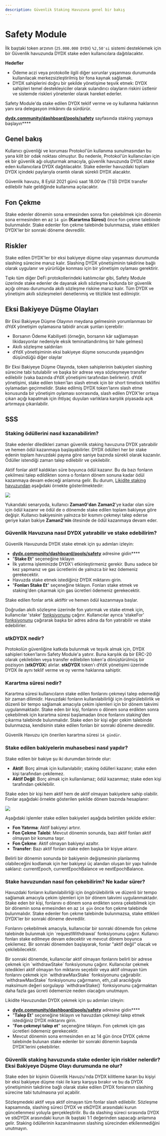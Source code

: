 ```yaml
---
description: Güvenlik Staking Havuzuna genel bir bakış
---
```


# Safety Module

İlk baştaki token arzının (`25.000.000 DYDX`) `%2,50'si` sistemi desteklemek için bir Güvenlik havuzunda DYDX stake eden kullanıcılara dağıtılacaktır.

**Hedefler**

* Ödeme aczi veya protokolle ilgili diğer sorunlar yaşanması durumunda kullanılacak merkezsizleştirilmiş bir fona kaynak sağlamak.
* DYDX sahiplerini doğru bir şekilde yönetişime teşvik etmek: DYDX sahipleri temel destekleyiciler olarak sulandırıcı olayların riskini üstlenir ve sistemde riskleri yönetenler olarak hareket ederler.

Safety Module'da stake edilen DYDX teklif verme ve oy kullanma haklarının yanı sıra delegasyon imkânını da sürdürür.

[**dydx.community/dashboard/pools/safety**](https://dydx.community/dashboard/pools/safety) sayfasında staking yapmaya başlayın****

## Genel bakış

Kullanıcı güvenliği ve koruması Protokol'ün kullanıma sunulmasından bu yana kilit bir odak noktası olmuştur. Bu nedenle, Protokol'ün kullanıcıları için ek bir güvenlik ağı oluşturmak amacıyla, güvenlik havuzunda DYDX stake eden kullanıcılara DYDX dağıtılacaktır. Stake edenler havuzdaki toplam DYDX içindeki paylarıyla orantılı olarak sürekli DYDX alacaktır.

Güvenlik havuzu, 8 Eylül 2021 günü saat 18.00'de (TSİ) DYDX transfer edilebilir hale geldiğinde kullanıma açılacaktır.

## Fon Çekme

Stake edenler dönemin sona ermesinden sonra fon çekebilmek için dönemin sona ermesinden en az `14 gün` **(Karartma Süresi)** önce fon çekme talebinde bulunmalıdır. Stake edenler fon çekme talebinde bulunmazsa, stake ettikleri DYDX'ler bir sonraki döneme devredilir.

## Riskler

Stake edilen DYDX'ler bir eksi bakiyeye düşme olayı yaşanması durumunda slashing sürecine maruz kalır. Slashing DYDX yönetişiminin takdirine bağlı olarak uygulanır ve yürürlüğe konması için bir yönetişim oylaması gerektirir.

Tıpkı tüm diğer DeFi protokollerindeki katılımcılar gibi, Safety Module üzerinde stake edenler de dayanak akıllı sözleşme kodunda bir güvenlik açığı olması durumunda akıllı sözleşme riskine maruz kalır. Tüm DYDX ve yönetişim akıllı sözleşmeleri denetlenmiş ve titizlikle test edilmiştir.

## Eksi Bakiyeye Düşme Olayları

Bir Eksi Bakiyeye Düşme Olayının meydana gelmesinin yorumlanması bir dYdX yönetişim oylamasına tabidir ancak şunları içerebilir:

* Borsanın Ödeme Kabiliyeti (örneğin, borsanın kâr sağlamayan likidasyonlar nedeniyle eksik teminatlandırılmış bir hale gelmesi)
* Akıllı sözleşme saldırıları
* dYdX yönetişiminin eksi bakiyeye düşme sonucunda yaşandığını düşündüğü diğer olaylar

Bir Eksi Bakiyeye Düşme Olayında, token sahiplerinin bakiyeleri slashing sürecine tabi tutulabilir ve başka bir adrese veya sözleşmeye transfer edilebilir (vaka bazında dYdX yönetişimi tarafından belirlenir). dYdX yönetişimi, stake edilen token'ları slash etmek için bir short timelock teklifini oylamadan geçirmelidir. Stake edilmiş DYDX token'larını slash etme konusunda bir yönetişim oylaması sonrasında, slash edilen DYDX'ler ortaya çıkan açığı kapatmak için ihtiyaç duyulan varlıklara karşılık piyasada açık artırmaya çıkarılabilir.

## SSS

### Staking ödüllerini nasıl kazanabilirim?

Stake edenler diledikleri zaman güvenlik staking havuzuna DYDX yatırabilir ve hemen ödül kazanmaya başlayabilirler. DYDX ödülleri her bir stake edenin toplam havuzdaki payına göre saniye bazında sürekli olarak kazanılır. Ödüller istendiği zaman talep edilebilir ve çekilebilir.

Aktif fonlar aktif kaldıkları süre boyunca ödül kazanır. Bu da bazı fonların çekilmesi talep edildikten sonra o fonların dönem sonuna kadar ödül kazanmaya devam edeceği anlamına gelir. Bu durum, [Likidite staking havuzundan](https://docs.dydx.community/dydx-governance/staking-pools/liquidity-staking-pool) aşağıdaki örnekte gösterilmektedir:

![](<.. /.gitbook/assets/image (59).png>)

Yukarıdaki senaryoda, kullanıcı **Zaman0'dan** **Zaman2**'ye kadar olan süre için ödül kazanır ve ödül de o dönemde stake edilen toplam bakiyeye göre değişir. Kullanıcı bakiyesinin yalnızca bir kısmını çekmeyi talep ederse geriye kalan bakiye **Zaman2'nin** ötesinde de ödül kazanmaya devam eder.

### Güvenlik Havuzuna nasıl DYDX yatırabilir ve stake edebilirim?

Güvenlik Havuzunda DYDX stake etmek için şu adımları izleyin:

* [**dydx.community/dashboard/pools/safety**](https://dydx.community/dashboard/pools/safety) adresine gidin****
* "**Stake Et**" seçeneğine tıklayın
* İlk yatırma işleminizde DYDX'i etkinleştirmeniz gerekir. Bunu sadece bir kez yapmanız ve gas ücretlerini de yalnızca bir kez ödemeniz gerekecektir.
* Havuzda stake etmek istediğiniz DYDX miktarını girin.
* "**Fonları Stake Et**" seçeneğine tıklayın. Fonları stake etmek ve staking'den çıkarmak için gas ücretleri ödemeniz gerekecektir.

Stake edilen fonlar artık aktiftir ve hemen ödül kazanmaya başlar.

Doğrudan akıllı sözleşme üzerinde fon yatırmak ve stake etmek için, kullanıcılar \'stake\' [fonksiyonunu](https://github.com/dydxprotocol/governance-private/blob/2645927b44f517f51c84e35a00a1ee810300c13f/contracts/liquidity/v1/impl/LS1Staking.sol#L59) çağırır. Kullanıcılar ayrıca \'stakeFor\' [fonksiyonunu](https://github.com/dydxprotocol/governance-private/blob/2645927b44f517f51c84e35a00a1ee810300c13f/contracts/liquidity/v1/impl/LS1Staking.sol#L64) çağırarak başka bir adres adına da fon yatırabilir ve stake edebilirler.

### stkDYDX nedir?

Protokolün güvenliğine katkıda bulunmak ve teşvik almak için, DYDX sahipleri token'larını Safety Module'a yatırır. Buna karşılık da bir ERC-20 olarak çekilebilen veya transfer edilebilen token'a dönüştürülmüş bir pozisyon (**stkDYDX**) alırlar. **stkDYDX** token'ı dYdX yönetişimi üzerinde DYDX ile aynı teklif verme ve oy verme haklarına sahiptir.

### Karartma süresi nedir?

Karartma süresi kullanıcıların stake edilen fonlarını çekmeyi talep edemediği bir zaman dilimidir. Havuzdaki fonların kullanılabilirliği için öngörülebilirlik ve düzenli bir tempo sağlamak amacıyla çekim işlemleri için bir dönem takvimi uygulanmaktadır. Stake eden bir kişi, fonlarını o dönem sona erdikten sonra çekebilmek için karartma süresi başlamadan önce fonlarını staking'den çıkarma talebinde bulunmalıdır. Stake eden bir kişi eğer çekim talebinde bulunmazsa, kendisinin stake edilen fonları bir sonraki döneme devredilir.

Güvenlik Havuzu için önerilen karartma süresi `14 gündür`.

### Stake edilen bakiyelerin muhasebesi nasıl yapılır?

Stake edilen bir bakiye şu iki durumdan birinde olur:

* **Aktif**: Borç almak için kullanılabilir; staking ödülleri kazanır; stake eden kişi tarafından çekilemez.
* **Aktif Değil**: Borç almak için kullanılamaz; ödül kazanmaz; stake eden kişi tarafından çekilebilir.

Stake eden bir kişi hem aktif hem de aktif olmayan bakiyelere sahip olabilir. Fonlar aşağıdaki örnekte gösterilen şekilde dönem bazında hesaplanır:

![](<.. /.gitbook/assets/image (36).png>)

Aşağıdaki işlemler stake edilen bakiyeleri aşağıda belirtilen şekilde etkiler:

* **Fon Yatırma**: Aktif bakiyeyi artırır.
* **Fon Çekme** **Talebi**: Mevcut dönemin sonunda, bazı aktif fonları aktif olmayan bir konuma taşır.
* **Fon Çekme**: Aktif olmayan bakiyeyi azaltır.
* **Transfer**: Bazı aktif fonları stake eden başka bir kişiye aktarır.

Belirli bir dönemin sonunda bir bakiyenin değişmesinin planlanmış olabileceğini kodlamak için her bakiyeyi üç alandan oluşan bir yapı halinde saklarız: currentEpoch, currentEpochBalance ve nextEpochBalance.

### Stake havuzundan nasıl fon çekebilirim? Ne kadar sürer?

Havuzdaki fonların kullanılabilirliği için öngörülebilirlik ve düzenli bir tempo sağlamak amacıyla çekim işlemleri için bir dönem takvimi uygulanmaktadır. Stake eden bir kişi, fonlarını o dönem sona erdikten sonra çekebilmek için bir dönemin sona ermesinden en az `14 gün` önce fon çekme talebinde bulunmalıdır. Stake edenler fon çekme talebinde bulunmazsa, stake ettikleri DYDX'ler bir sonraki döneme devredilir.

Fonlarını çekebilmek amacıyla, kullanıcılar bir sonraki dönemde fon çekme talebinde bulunmak için \`requestWithdrawal\` fonksiyonunu çağırır. Kullanıcı fonları stake edilmeye devam edecektir ve mevcut dönem boyunca çekilemez. Bir sonraki dönemden başlayarak, fonlar "aktif değil" olacak ve çekilebilecektir.

Bir sonraki dönemde, kullanıcılar aktif olmayan fonlarını belirli bir adrese çekmek için \`withdrawStake\` fonksiyonunu çağırır. Kullanıcılar çekmek istedikleri aktif olmayan fon miktarını seçebilir veya aktif olmayan tüm fonlarını çekmek için \`withdrawMaxStake\` fonksiyonunu çağırabilir. \`withdrawMaxStake\` fonksiyonunu çağırmanın, eth\_call aracılığıyla maksimum değeri sorgulayıp \`withdrawStake()\` fonksiyonunu çağırmaktan daha fazla gas ücreti ödemenize neden olacağını unutmayın.

Likidite Havuzundan DYDX çekmek için şu adımları izleyin:

* [**dydx.community/dashboard/pools/safety**](https://dydx.community/dashboard/pools/safety) adresine gidin****
* "**Talep Et**" seçeneğine tıklayın ve havuzdan çekmeyi talep etmek istediğiniz DYDX miktarını girin.
* "**Fon çekmeyi talep et**" seçeneğine tıklayın. Fon çekmek için gas ücretleri ödemeniz gerekecektir.
* Mevcut dönemin sona ermesinden en az 14 gün önce DYDX çekme talebinde bulunan stake edenler bir sonraki dönemin başında DYDX'lerini çekebilirler.

### Güvenlik staking havuzunda stake edenler için riskler nelerdir? Eksi Bakiyeye Düşme Olayı durumunda ne olur?

Stake eden bir kişinin Güvenlik Havuzu'nda DYDX kilitleme kararı bu kişiyi bir eksi bakiyeye düşme riski ile karşı karşıya bırakır ve bu da DYDX yönetişiminin takdirine bağlı olarak stake edilen DYDX fonlarının slashing sürecine tabi tutulmasına yol açabilir.

Sözleşmedeki aktif veya aktif olmayan tüm fonlar slash edilebilir. Sözleşme kapsamında, slashing süreci DYDX ve stkDYDX arasındaki kurun güncellenmesi yoluyla gerçekleştirilir. Bu da slashing süreci sırasında DYDX ve stkDYDX arasındaki kurun ilk baştaki 1:1 değerinden sapacağı anlamına gelir. Staking ödüllerinin kazanılmasının slashing sürecinden etkilenmediğini unutmayın.
